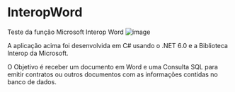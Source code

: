 # InteropWord
Teste da função Microsoft Interop Word
![image](https://github.com/jonathassodre/InteropWord/assets/89658712/499afe07-476e-46b5-abba-1eaa2088162c)

A aplicação acima foi desenvolvida em C# usando o .NET 6.0 e a Biblioteca Interop da Microsoft.

O Objetivo é receber um documento em Word e uma Consulta SQL para emitir contratos ou outros documentos com as informações contidas no banco de dados.
